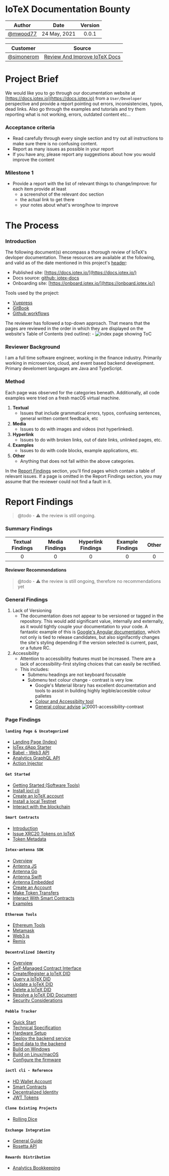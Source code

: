 # IoTeX Documentation Bounty

| Author          | Date           | Version  |
| :-------------: | :------------: | :------: |
| [@mwood77](https://github.com/mwood77) |  24 May, 2021  |  0.0.1   |

| Customer        | Source           |
| :-------------: | :-------------:  | 
| [@simonerom](https://github.com/simonerom) | [Review And Improve IoTeX Docs](https://gitcoin.co/issue/iotexproject/halogrants/32/100025753) |


# Project Brief
We would like you to go through our documentation website at [https://docs.iotex.io](https://docs.iotex.io) from a `User/Developer` perspective and provide a report pointing out errors, inconsistencies, typos, dead links. Also go through the examples and tutorials and try them reporting what is not working, errors, outdated content etc...

### Acceptance criteria
- Read carefully through every single section and try out all instructions to make sure there is no confusing content.
- Report as many issues as possible in your report
- If you have any, please report any suggestions about how you would improve the content

### Milestone 1
- Provide a report with the list of relevant things to change/improve: for each item provide at least
    - a screenshot of the relevant doc section
    - the actual link to get there
    - your notes about what's wrong/how to improve

# The Process
### Introduction
The following document(s) encompass a thorough review of IoTeX's devloper documentation. These resources are available at the following, and valid as of the date mentioned in this project's [header](#iotex-documentation-bounty):
- Published site: [https://docs.iotex.io/](https://docs.iotex.io/)
- Docs source: [github: iotex-docs](https://github.com/iotexproject/iotex-docs)
- Onboarding site: [https://onboard.iotex.io/](https://onboard.iotex.io/)

Tools used by the project:
- [Vuepress](https://vuepress.vuejs.org/config/)
- [GitBook](https://docs.gitbook.com/)
- [Github workflows](https://github.com/iotexproject/iotex-docs/blob/master/.github/workflows/deploy.yml)

The reviewer has followed a top-down approach. That means that the pages are reviewed in the order in which they are displayed on the website's Table of Contents (red outline):
    - ![index page showing ToC](./images/index.jpg)

### Reviewer Background
I am a full time software engineer, working in the finance industry. Primarily working in microservice, cloud, and event based backend development. Primary develoment languages are Java and TypeScript.

### Method
Each page was observed for the categories beneath. Additionally, all code examples were tried on a fresh macOS virtual machine.
1. **Textual**
    - Issues that include grammatical errors, typos, confusing sentences, general written content feedback, etc
1. **Media**
    - Issues to do with images and videos (not hyperlinked).
1. **Hyperlink**
    - Issues to do with broken links, out of date links, unlinked pages, etc.
1. **Examples**
    - Issues to do with code blocks, example applications, etc.
1. **Other**
    -  Anything that does not fall within the above categories.

In the [Report Findings](#report-findings) section, you'll find pages which contain a table of relevant issues. If a page is omitted in the Report Findings section, you may assume that the reviewer could not find a fault in it.

# Report Findings
> @todo - ⚠️ the review is still ongoing. 

### Summary Findings
| Textual Findings  | Media Findings   | Hyperlink Findings  | Example Findings  |  Other  |
| :-------------: | :------------: | :------: |   :------: |  :------: |
| 0               |  0             |  0       |    0       |   0       |

#### Reviewer Recommendations
> @todo - ⚠️ the review is still ongoing, therefore no recommendations yet

### General Findings
1. Lack of Versioning
    - The documentation does not appear to be versioned or tagged in the repository. This would add significant value, internally and externally, as it would tightly couple your documentation to your code. A fantastic example of this is [Google's Angular documentation](https://angular.io/docs), which not only is tied to release candidates, but also signifacntly changes the site's styling depending if the version selected is current, past, or a future RC.
1. Accessibility
    - Attention to accessibility features must be increased. There are a lack of accessibility-first styling choices that can easily be rectified.
    - This includes:
        - Submenu headings are not keyboard focusable
        - Submenu text colour change - contrast is very low.
            - Google's Material library has excellent documentation and tools to assist in building highly legible/accesible colour palletes
            - [Colour and Accessibilty tool](https://material.io/resources/color/#!/?view.left=1&view.right=0&primary.color=6002ee)
            - [General colour advise](https://material.io/design/color/the-color-system.html#color-theme-creation)
        ![0001-accessibility-contrast](images/0001-accessibility-text.png) 
        


### Page Findings

#### `landing Page & Uncategorized`
- [Landing Page (Index)](./pages/1000-index.md)
- [IoTex dApp Starter](./pages/19000-iotex-dapp-starter.md)
- [Babel - Web3 API](./pages/40000-babel-web3-api.md)
- [Analytics GraphQL API](./pages/41000-analytics-graphql-api.md)
- [Action Injector](./pages/49000-action-injector.md)

#### `Get Started`
- [Getting Started (Software Tools)](./pages/software-tools/2000-getting-started.md)
- [Install iocl cli](./pages/software-tools/3000-install-ioctl-cli.md)
- [Create an IoTeX account](./pages/software-tools/4000-create-an-iotex-account.md)
- [Install a local Testnet](./pages/software-tools/5000-install-a-local-testnet.md)
- [Interact with the blockchain](./pages/software-tools/6000-interact-with-the-blockchain.md)

#### `Smart Contracts`
- [Introduction](./pages/smart-contracts/7000-introduction.md)
- [Issue XRC20 Tokens on IoTeX](./pages/smart-contracts/8000-issue-xrc20-tokens-on-iotex.md)
- [Token Metadata](./pages/smart-contracts/9000-token-metadata.md)

#### `Iotex-antenna SDK`
- [Overview](./pages/iotex-antenna-sdk/10000-overview.md)
- [Antenna JS](./pages/iotex-antenna-sdk/11000-antenna-js.md)
- [Antenna Go](./pages/iotex-antenna-sdk/12000-antenna-go.md)
- [Antenna Swift](./pages/iotex-antenna-sdk/13000-antenna-swift.md)
- [Antenna Embedded](./pages/iotex-antenna-sdk/14000-antenna-embedded.md)
- [Create an Account](./pages/iotex-antenna-sdk/15000-create-an-account.md)
- [Make Token Transfers](./pages/iotex-antenna-sdk/16000-make-token-transfers.md)
- [Interact With Smart Contracts](./pages/iotex-antenna-sdk/17000-interact-with-smart-contracts.md)
- [Examples](./pages/iotex-antenna-sdk/18000-examples.md)

#### `Ethereum Tools`
- [Ethereum Tools](./pages/ethereum-tools/20000-ethereum-tools.md)
- [Metamask](./pages/ethereum-tools/21000-metamask.md)
- [Web3.js](./pages/ethereum-tools/22000-web3js.md)
- [Remix](./pages/ethereum-tools/23000-remix.md)

#### `Decentralized Identity`
- [Overview](./pages/decentralized-identity/24000-overview.md)
- [Self-Managed Contract Interface](./pages/decentralized-identity/25000-self-managed-contract-interface.md)
- [Create/Register a IoTeX DID](./pages/decentralized-identity/26000-create-register-a-iotex-did.md)
- [Query a IoTeX DID](./pages/decentralized-identity/27000-query-a-iotex-did.md)
- [Update a IoTeX DID](./pages/decentralized-identity/28000-update-a-iotex-did.md)
- [Delete a IoTeX DID](./pages/decentralized-identity/29000-delete-a-iotex-did.md)
- [Resolve a IoTeX DID Document](./pages/decentralized-identity/30000-resolve-a-iotex-did-document.md)
- [Security Considerations](./pages/decentralized-identity/31000-security-considerations.md)

#### `Pebble Tracker`
- [Quick Start](./pages/pebble-tracker/32000-quick-start.md)
- [Technical Specification](./pages/pebble-tracker/33000-technical-specification.md)
- [Hardware Setup](./pages/pebble-tracker/34000-hardware-setup.md)
- [Deploy the backend service](./pages/pebble-tracker/35000-deploy-the-backend-service.md)
- [Send data to the backend](./pages/pebble-tracker/36000-send-data-to-the-backend.md)
- [Build on Windows](./pages/pebble-tracker/37000-build-on-windows.md)
- [Build on Linux/macOS](./pages/pebble-tracker/38000-build-on-linux-macos.md)
- [Configure the firmware](./pages/pebble-tracker/39000-configure-the-firmware.md)

#### `ioctl cli - Reference`
- [HD Wallet Account](./pages/ioctl-cli-reference/42000-hd-wallet-account.md)
- [Smart Contracts](./pages/ioctl-cli-reference/43000-smart-contracts.md)
- [Decentralized Identity](./pages/ioctl-cli-reference/44000-decentralized-identity.md)
- [JWT Tokens](./pages/ioctl-cli-reference/45000-jwt-tokens.md)

#### `Clone Existing Projects`
- [Rolling Dice](./pages/clone-existing-projects/46000-rolling-dice.md)

#### `Exchange Integration`
- [General Guide](./pages/exchange-integration/47000-general-guide.md)
- [Rosetta API](./pages/exchange-integration/48000-rosetta-api.md)

#### `Rewards Distribution`
- [Analytics Bookkeeping](./pages/rewards-distribution/50000-analytics-bookkeeping.md)
